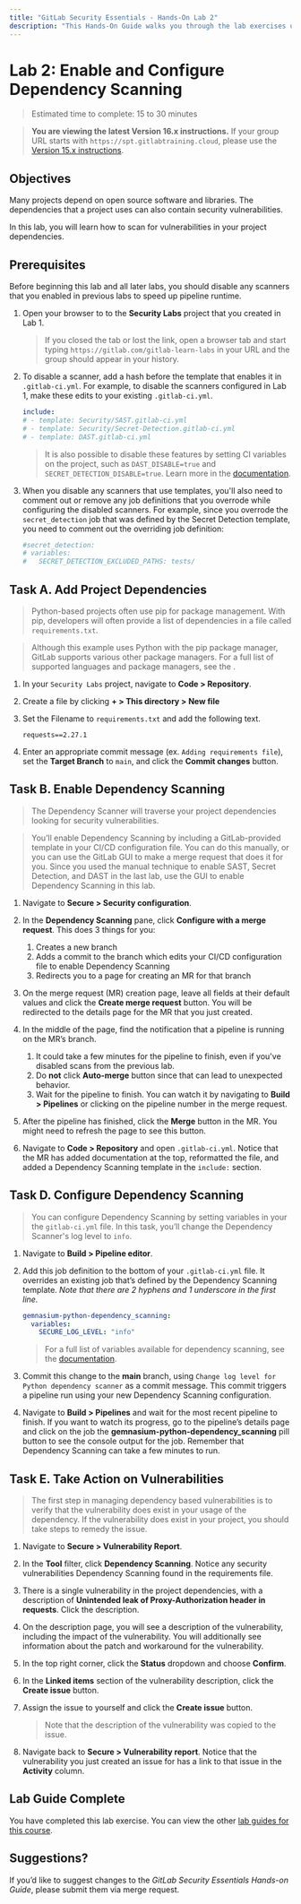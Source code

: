 ```yaml
---
title: "GitLab Security Essentials - Hands-On Lab 2"
description: "This Hands-On Guide walks you through the lab exercises used in the GitLab Security Essentials course."
---
```


# Lab 2: Enable and Configure Dependency Scanning

> Estimated time to complete: 15 to 30 minutes

> **You are viewing the latest Version 16.x instructions.** If your group URL starts with `https://spt.gitlabtraining.cloud`, please use the [Version 15.x instructions](https://gitlab.com/gitlab-com/content-sites/handbook/-/blob/d14ee71aeac2054c72ce96e8b35ba2511f86a7ca/content/handbook/customer-success/professional-services-engineering/education-services/secessentialshandson2.md).

## Objectives

Many projects depend on open source software and libraries. The dependencies that a project uses can also contain security vulnerabilities.

In this lab, you will learn how to scan for vulnerabilities in your project dependencies.

## Prerequisites

Before beginning this lab and all later labs, you should disable any scanners that you enabled in previous labs to speed up pipeline runtime.

1. Open your browser to to the **Security Labs** project that you created in Lab 1.

    > If you closed the tab or lost the link, open a browser tab and start typing `https://gitlab.com/gitlab-learn-labs` in your URL and the group should appear in your history.

2. To disable a scanner, add a hash before the template that enables it in `.gitlab-ci.yml`. For example, to disable the scanners configured in Lab 1, make these edits to your existing `.gitlab-ci.yml`.

    ```yml
    include:
    # - template: Security/SAST.gitlab-ci.yml
    # - template: Security/Secret-Detection.gitlab-ci.yml
    # - template: DAST.gitlab-ci.yml
    ```

    > It is also possible to disable these features by setting CI variables on the project, such as `DAST_DISABLE=true` and `SECRET_DETECTION_DISABLE=true`. Learn more in the <a target="_blank" href="https://docs.gitlab.com/ee/topics/autodevops/cicd_variables.html#job-disabling-variables">documentation</a>.

3. When you disable any scanners that use templates, you'll also need to comment out or remove any job definitions that you overrode while configuring the disabled scanners. For example, since you overrode the `secret_detection` job that was defined by the Secret Detection template, you need to comment out the overriding job definition:

    ```yml
    #secret_detection:
    # variables:
    #   SECRET_DETECTION_EXCLUDED_PATHS: tests/
    ```

## Task A. Add Project Dependencies

> Python-based projects often use pip for package management. With pip, developers will often provide a list of dependencies in a file called `requirements.txt`.

> Although this example uses Python with the pip package manager, GitLab supports various other package managers. For a full list of supported languages and package managers, see the <a target="_blank" href="https://docs.gitlab.com/ee/user/application_security/dependency_scanning/#supported-languages-and-package-managers"></a>.

1. In your `Security Labs` project, navigate to **Code > Repository**.

1. Create a file by clicking **+ > This directory > New file**

1. Set the Filename to `requirements.txt` and add the following text.

    ```
    requests==2.27.1
    ```

1. Enter an appropriate commit message (ex. `Adding requirements file`), set the **Target Branch** to `main`, and click the **Commit changes** button.

## Task B. Enable Dependency Scanning

> The Dependency Scanner will traverse your project dependencies looking for security vulnerabilities.

> You’ll enable Dependency Scanning by including a GitLab-provided template in your CI/CD configuration file. You can do this manually, or you can use the GitLab GUI to make a merge request that does it for you. Since you used the manual technique to enable SAST, Secret Detection, and DAST in the last lab, use the GUI to enable Dependency Scanning in this lab.

1. Navigate to **Secure > Security configuration**.

1. In the **Dependency Scanning** pane, click **Configure with a merge request**. This does 3 things for you:
    1. Creates a new branch
    2. Adds a commit to the branch which edits your CI/CD configuration file to enable Dependency Scanning
    3. Redirects you to a page for creating an MR for that branch

1. On the merge request (MR) creation page, leave all fields at their default values and click the **Create merge request** button. You will be redirected to the details page for the MR that you just created.

1. In the middle of the page, find the notification that a pipeline is running on the MR’s branch.

    1. It could take a few minutes for the pipeline to finish, even if you've disabled scans from the previous lab.
    2. Do **not** click **Auto-merge** button since that can lead to unexpected behavior.
    3. Wait for the pipeline to finish. You can watch it by navigating to **Build > Pipelines** or clicking on the pipeline number in the merge request.

1. After the pipeline has finished, click the **Merge** button in the MR. You might need to refresh the page to see this button.

1. Navigate to **Code > Repository** and open `.gitlab-ci.yml`. Notice that the MR has added documentation at the top, reformatted the file, and added a Dependency Scanning template in the `include:` section.

## Task D. Configure Dependency Scanning

> You can configure Dependency Scanning by setting variables in your the `gitlab-ci.yml` file. In this task, you’ll change the Dependency Scanner's log level to `info`.

1. Navigate to **Build > Pipeline editor**.

1. Add this job definition to the bottom of your `.gitlab-ci.yml` file. It overrides an existing job that’s defined by the Dependency Scanning template. *Note that there are 2 hyphens and 1 underscore in the first line.*

    ```yml
    gemnasium-python-dependency_scanning:
      variables:
        SECURE_LOG_LEVEL: "info"
    ```

    > For a full list of variables available for dependency scanning, see the <a target="_blank" href="https://docs.gitlab.com/ee/user/application_security/dependency_scanning/#available-cicd-variables">documentation</a>.

1. Commit this change to the **main** branch, using `Change log level for Python dependency scanner` as a
commit message. This commit triggers a pipeline run using your new Dependency Scanning configuration.

1. Navigate to **Build > Pipelines** and wait for the most recent pipeline to finish. If you want to watch its progress, go to the pipeline’s details page and click on the job the **gemnasium-python-dependency_scanning** pill button to see the console output for the job. Remember that Dependency Scanning can take a few minutes to run.

## Task E. Take Action on Vulnerabilities

> The first step in managing dependency based vulnerabilities is to verify that the vulnerability does exist in your usage of the dependency. If the vulnerability does exist in your project, you should take steps to remedy the issue.

1. Navigate to **Secure > Vulnerability Report**.

1. In the **Tool** filter, click **Dependency Scanning**. Notice any security vulnerabilities Dependency Scanning found in the requirements file.

1. There is a single vulnerability in the project dependencies, with a description of **Unintended leak of Proxy-Authorization header in requests**. Click the description.

1. On the description page, you will see a description of the vulnerability, including the impact of the vulnerability. You will additionally see information about the patch and workaround for the vulnerability.

1. In the top right corner, click the **Status** dropdown and choose **Confirm**.

1. In the **Linked items** section of the vulnerability description, click the **Create issue** button.

1. Assign the issue to yourself and click the **Create issue** button.

    > Note that the description of the vulnerability was copied to the issue.

1. Navigate back to **Secure > Vulnerability report**. Notice that the vulnerability you just created an issue for has a link to that issue in the **Activity** column.

## Lab Guide Complete

You have completed this lab exercise. You can view the other [lab guides for this course](/handbook/customer-success/professional-services-engineering/education-services/secessentialshandson).

## Suggestions?

If you’d like to suggest changes to the *GitLab Security Essentials Hands-on Guide*, please submit them via merge request.

